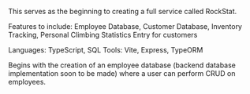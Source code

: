This serves as the beginning to creating a full service called RockStat.

Features to include:
Employee Database,
Customer Database,
Inventory Tracking,
Personal Climbing Statistics Entry for customers

Languages: TypeScript, SQL
Tools: Vite, Express, TypeORM

Begins with the creation of an employee database (backend database implementation soon to be made) where a user can perform CRUD on employees.
